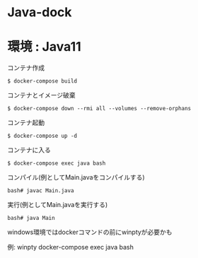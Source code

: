 # Java-dock

# 環境 : Java11

コンテナ作成

```
$ docker-compose build
```

コンテナとイメージ破棄

```
$ docker-compose down --rmi all --volumes --remove-orphans
```

コンテナ起動

```
$ docker-compose up -d
```

コンテナに入る

```
$ docker-compose exec java bash
```

コンパイル(例としてMain.javaをコンパイルする)

```
bash# javac Main.java
```

実行(例としてMain.javaを実行する)

```
bash# java Main
```

windows環境ではdockerコマンドの前にwinptyが必要かも

例: winpty docker-compose exec java bash
